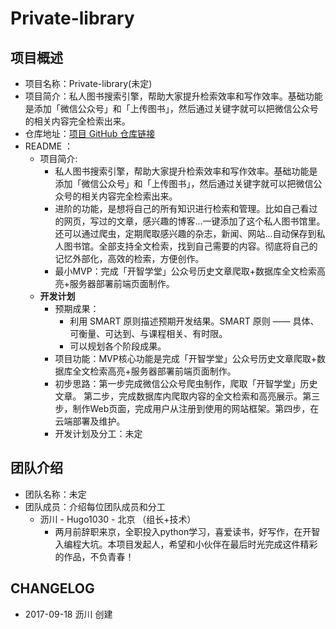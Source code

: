 # Private-library

## 项目概述

- 项目名称：Private-library(未定)
- 项目简介：私人图书搜索引擎，帮助大家提升检索效率和写作效率。基础功能是添加「微信公众号」和「上传图书」，然后通过关键字就可以把微信公众号的相关内容完全检索出来。
- 仓库地址：[项目 GitHub 仓库链接](https://github.com/Hugo1030/Private-library)
- README ：
	- 项目简介:
      - 私人图书搜索引擎，帮助大家提升检索效率和写作效率。基础功能是添加「微信公众号」和「上传图书」，然后通过关键字就可以把微信公众号的相关内容完全检索出来。
      - 进阶的功能，是想将自己的所有知识进行检索和管理。比如自己看过的网页，写过的文章，感兴趣的博客...一键添加了这个私人图书馆里。还可以通过爬虫，定期爬取感兴趣的杂志，新闻、网站...自动保存到私人图书馆。全部支持全文检索，找到自己需要的内容。彻底将自己的记忆外部化，高效的检索，方便创作。
      - 最小MVP：完成「开智学堂」公众号历史文章爬取+数据库全文检索高亮+服务器部署前端页面制作。
	- **开发计划**
		- 预期成果：
		    - 利用 SMART 原则描述预期开发结果。SMART 原则 —— 具体、可衡量、可达到、与课程相关、有时限。
		    - 可以规划各个阶段成果。
		- 项目功能：MVP核心功能是完成「开智学堂」公众号历史文章爬取+数据库全文检索高亮+服务器部署前端页面制作。
		- 初步思路：第一步完成微信公众号爬虫制作，爬取「开智学堂」历史文章。
    第二步，完成数据库内爬取内容的全文检索和高亮展示。第三步，制作Web页面，完成用户从注册到使用的网站框架。第四步，在云端部署及维护。
		- 开发计划及分工：未定

## 团队介绍

- 团队名称：未定
- 团队成员：介绍每位团队成员和分工
   - 沥川 - Hugo1030 - 北京 （组长+技术）
       - 两月前辞职来京，全职投入python学习，喜爱读书，好写作，在开智入编程大坑。本项目发起人，希望和小伙伴在最后时光完成这件精彩的作品，不负青春！

## CHANGELOG

- 2017-09-18 沥川 创建

